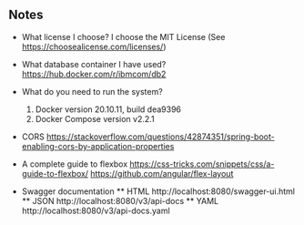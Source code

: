 ## Notes

* What license I choose?
I choose the MIT License (See https://choosealicense.com/licenses/)

* What database container I have used?
https://hub.docker.com/r/ibmcom/db2

* What do you need to run the system?
    1. Docker version 20.10.11, build dea9396
    2. Docker Compose version v2.2.1

* CORS
https://stackoverflow.com/questions/42874351/spring-boot-enabling-cors-by-application-properties

* A complete guide to flexbox
https://css-tricks.com/snippets/css/a-guide-to-flexbox/
https://github.com/angular/flex-layout

* Swagger documentation
** HTML
http://localhost:8080/swagger-ui.html
** JSON
http://localhost:8080/v3/api-docs
** YAML
http://localhost:8080/v3/api-docs.yaml